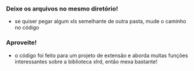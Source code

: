 ### Deixe os arquivos no mesmo diretório!
- se quiser pegar algum xls semelhante de outra pasta, mude o caminho no código

### Aproveite!
- o código foi feito para um projeto de extensão e aborda muitas funções interessantes sobre a biblioteca xlrd, então mexa bastante!
